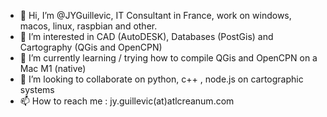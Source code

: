 - 👋 Hi, I’m @JYGuillevic, IT Consultant in France, work on windows, macos, linux, raspbian and other.
- 👀 I’m interested in CAD (AutoDESK), Databases (PostGis) and Cartography (QGis and OpenCPN)
- 🌱 I’m currently learning / trying how to compile QGis and OpenCPN on a Mac M1 (native)
- 💞️ I’m looking to collaborate on python, c++ , node.js on cartographic systems
- 📫 How to reach me : jy.guillevic(at)atlcreanum.com

<!---
JYGuillevic/JYGuillevic is a ✨ special ✨ repository because its `README.md` (this file) appears on your GitHub profile.
You can click the Preview link to take a look at your changes.
--->

